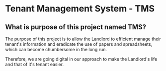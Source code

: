 # Tenant Management System - TMS
## What is purpose of this project named TMS?
The purpose of this project is to allow the Landlord to efficient manage their tenant's information and eradicate the use of papers and spreadsheets, which can become chumbersome in the long run. 

Therefore, we are going digital in our approach to make the Landlord's life and that of it's tenant easier.
